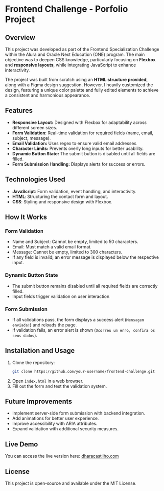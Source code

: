 # Frontend Challenge - Porfolio Project

## Overview
This project was developed as part of the Frontend Specialization Challenge within the Alura and Oracle Next Education (ONE) program. The main objective was to deepen CSS knowledge, particularly focusing on **Flexbox** and **responsive layouts**, while integrating JavaScript to enhance interactivity.

The project was built from scratch using an **HTML structure provided**, along with a Figma design suggestion. However, I heavily customized the design, featuring a unique color palette and fully edited elements to achieve a consistent and harmonious appearance.

## Features
- **Responsive Layout:** Designed with Flexbox for adaptability across different screen sizes.
- **Form Validation:** Real-time validation for required fields (name, email, subject, message).
- **Email Validation:** Uses regex to ensure valid email addresses.
- **Character Limits:** Prevents overly long inputs for better usability.
- **Dynamic Button State:** The submit button is disabled until all fields are filled.
- **Form Submission Handling:** Displays alerts for success or errors.

## Technologies Used
- **JavaScript**: Form validation, event handling, and interactivity.
- **HTML**: Structuring the contact form and layout.
- **CSS**: Styling and responsive design with Flexbox.

## How It Works
### Form Validation
- Name and Subject: Cannot be empty, limited to 50 characters.
- Email: Must match a valid email format.
- Message: Cannot be empty, limited to 300 characters.
- If any field is invalid, an error message is displayed below the respective input.

### Dynamic Button State
- The submit button remains disabled until all required fields are correctly filled.
- Input fields trigger validation on user interaction.

### Form Submission
- If all validations pass, the form displays a success alert (`Mensagem enviada!`) and reloads the page.
- If validation fails, an error alert is shown (`Ocorreu um erro, confira os seus dados`).

## Installation and Usage
1. Clone the repository:
   ```sh
   git clone https://github.com/your-username/frontend-challenge.git
   ```
2. Open `index.html` in a web browser.
3. Fill out the form and test the validation system.

## Future Improvements
- Implement server-side form submission with backend integration.
- Add animations for better user experience.
- Improve accessibility with ARIA attributes.
- Expand validation with additional security measures.

## Live Demo
You can access the live version here: [dharacastilho.com](https://dharacastilho.com/)

## License
This project is open-source and available under the MIT License.

